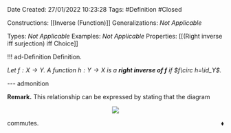 <br />
<br />

Date Created: 27/01/2022 10:23:28
Tags: #Definition #Closed 

Constructions: [[Inverse (Function)]]
Generalizations: _Not Applicable_

Types: _Not Applicable_
Examples: _Not Applicable_
Properties: [[(Right inverse iff surjection) iff Choice]]

!!! ad-Definition Definition.

_Let $f:X\to Y$. A function $h:Y\to X$ is a **right inverse of $f$** if $f\circ h=\id_Y$._

--- admonition

**Remark.** This relationship can be expressed by stating that the diagram
<center><img src="https://i.upmath.me/svg/%0A%5Cdefinecolor%7BtextColor%7D%7Brgb%7D%7B0.973%2C%200.973%2C%201%7D%0A%5Cdefinecolor%7BbgColor%7D%7Brgb%7D%7B0.3%2C%200.3%2C%200.3%7D%0A%5Cbegin%7Btikzcd%7D%5Bcolor%20%3D%20textColor%5D%0AY%20%5Carrow%5Brd%2C%20%22%5Coperatorname%7Bid%7D_Y%22%5D%20%5Carrow%5Bd%2C%20%22h%22'%5D%20%26%20%20%20%5C%5C%0AX%20%5Carrow%5Br%2C%20%22f%22'%5D%20%20%20%20%20%20%20%20%20%20%20%20%20%20%20%20%20%20%20%20%20%20%20%20%20%20%20%20%20%20%20%20%20%20%20%26%20Y%0A%5Cend%7Btikzcd%7D%0A"/></center>

commutes.<span style="float:right;">$\blacklozenge$</span>
